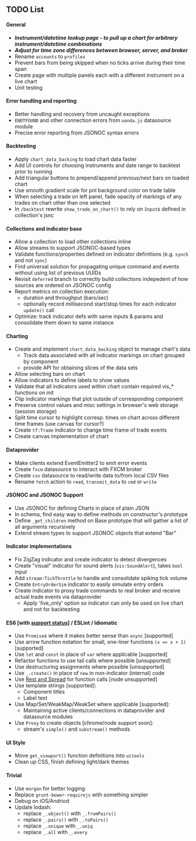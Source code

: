 ## TODO List

#### General

* ***Instrument/datetime lookup page - to pull up a chart for arbitrary instrument/datetime combinations***
* ***Adjust for time zone differences between browser, server, and broker***
* Rename `accounts` to `profiles`
* Prevent bars from being skipped when no ticks arrive during their time span
* Create page with multiple panels each with a different instrument on a live chart
* Unit testing

#### Error handling and reporting

* Better handling and recovery from uncaught exceptions
* `ENOTFOUND` and other connection errors from `oanda.js` datasource module
* Precise error reporting from JSONOC syntax errors

#### Backtesting

* Apply `chart_data_backing` to load chart data faster
* Add UI controls for choosing instruments and date range to backtest prior to running
* Add triangular buttons to prepend/append previous/next bars on loaded chart
* Use smooth gradient scale for pnl background color on trade table
* When selecting a trade on left panel, fade opacity of markings of any trades on chart other than one selected
* In `/backtest` rewrite `show_trade_on_chart()` to rely on `Input`s defined in collection's jsnc

#### Collections and indicator base

* Allow a collection to load other collections inline
* Allow streams to support JSONOC-based types
* Validate functions/properties defined on indicator definitions (e.g. `synch` and not `sync`)
* Find universal solution for propagating unique command and events without using list of previous UUIDs
* Revisit `deferred` branch to correctly build collections indepedent of how sources are ordered on JSONOC config
* Report metrics on collection execution:
  - duration and throughput (bars/sec)
  - optionally record millisecond start/stop times for each indicator `update()` call
* Optimize: track indicator defs with same inputs & params and consolidate them down to same instance

#### Charting

* Create and implement `chart_data_backing` object to manage chart's data
  - Track data associated with all indicator markings on chart grouped by component
  - provide API for obtaining slices of the data sets
* Allow selecting bars on chart
* Allow indicators to define labels to show values
* Validate that all indicators used within chart contain required vis_* functions on init
* Clip indicator markings that plot outside of corresponding component
* Preserve control values and misc settings in browser's web storage (session storage)
* Split time cursor to highlight corresp. times on chart across different time frames (use canvas for cursor?)
* Create `tf:Trade` indicator to change time frame of trade events
* Create canvas implementation of chart

#### Dataprovider

* Make clients extend EventEmitter2 to emit error events
* Create `fxcm` datasource to interact with FXCM broker
* Create `csv` datasource to read/write data to/from local CSV files
* Rename `fetch` action to `read`, `transmit_data` to `cmd` or `write`

#### JSONOC and JSONOC Support

* Use JSONOC for defining Charts in place of plain JSON
* In schema, find easy way to define methods on constructor's prototype
* Define `_get_children` method on Base prototype that will gather a list of all arguments recursively
* Extend stream types to support JSONOC objects that extend "Bar"

#### Indicator implementations

* Fix ZigZag indicator and create indicator to detect divergences
* Create "visual" indicator for sound alerts (`vis:SoundAlert`), takes `bool` input
* Add `stream:TickThrottle` to handle and consolidate spiking tick volume
* Create `EntryOrderSim` indicator to easily simulate entry orders
* Create indicator to proxy trade commands to real broker and receive actual trade events via dataprovider
  - Apply 'live_only' option so indicator can only be used on live chart and not for backtesting

#### ES6 [with [support status](https://kangax.github.io/compat-table/es6/)] / ESLint / Idiomatic

* Use `Promise`s where it makes better sense than `async` [supported]
* Use arrow function notation for small, one-liner functions `(x => x + 1)` [supported]
* Use `let` and `const` in place of `var` where applicable [supported]
* Refactor functions to use tail calls where possible [unsupported]
* Use destructuring assignments where possible [unsupported]
* Use `_.create()` in place of `new` in non-indicator (internal) code
* Use [Rest and Spread](https://github.com/lukehoban/es6features#default--rest--spread) for function calls [node unsupported]
* Use template strings [supported]:
  - Component titles
  - Label text
* Use Map/Set/WeakMap/WeakSet where applicable [supported]:
  - Maintaining active clients/connections in dataprovider and datasource modules
* Use `Proxy` to create objects [chrome/node support soon]:
  - stream's `simple()` and `substream()` methods
  
#### UI Style

* Move `get_viewport()` function definitions into `uitools`
* Clean up CSS, finish defining light/dark themes

#### Trivial

* Use `morgan` for better logging
* Replace `grunt-bower-requirejs` with something simpler
* Debug on iOS/Andriod
* Update lodash:
  - replace `_.object()` with `_.fromPairs()`
  - replace `_.pairs()` with `_.toPairs()`
  - replace `_.unique` with `_.uniq`
  - replace `_.all` with `_.every`
